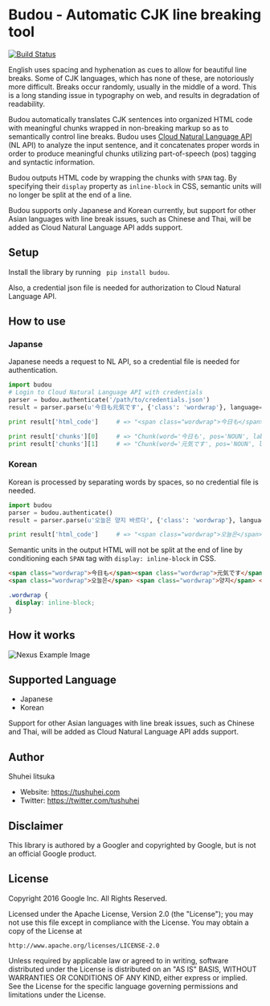 # Budou - Automatic CJK line breaking tool
[![Build Status](https://travis-ci.org/google/budou.svg?branch=master)](https://travis-ci.org/google/budou)

English uses spacing and hyphenation as cues to allow for beautiful line breaks.
Some of CJK languages, which has none of these, are notoriously more difficult.
Breaks occur randomly, usually in the middle of a word.
This is a long standing issue in typography on web, and results in degradation of readability.

Budou automatically translates CJK sentences into organized HTML code with meaningful chunks wrapped in non-breaking markup
so as to semantically control line breaks.
Budou uses [Cloud Natural Language API](https://cloud.google.com/natural-language/) (NL API) to analyze the input sentence,
and it concatenates proper words in order to produce meaningful chunks utilizing part-of-speech (pos) tagging and syntactic information.

Budou outputs HTML code by wrapping the chunks with `SPAN` tag.
By specifying their `display` property as `inline-block` in CSS, semantic units will no longer be split at the end of a line.

Budou supports only Japanese and Korean currently, but support for other Asian languages with line break issues, such as Chinese and Thai,
will be added as Cloud Natural Language API adds support.


## Setup
Install the library by running ` pip install budou`.

Also, a credential json file is needed for authorization to Cloud Natural Language API.

## How to use
### Japanse
Japanese needs a request to NL API, so a credential file is needed for authentication.

```python
import budou
# Login to Cloud Natural Language API with credentials
parser = budou.authenticate('/path/to/credentials.json')
result = parser.parse(u'今日も元気です', {'class': 'wordwrap'}, language='ja')

print result['html_code']     # => "<span class="wordwrap">今日も</span><span class="wordwrap">元気です</span>"

print result['chunks'][0]     # => "Chunk(word='今日も', pos='NOUN', label='NN', forward=True)"
print result['chunks'][1]     # => "Chunk(word='元気です', pos='NOUN', label='ROOT', forward=False)]"
```

### Korean
Korean is processed by separating words by spaces, so no credential file is needed.

```python
import budou
parser = budou.authenticate()
result = parser.parse(u'오늘은 양지 바르다', {'class': 'wordwrap'}, language='ko')

print result['html_code']     # => "<span class="wordwrap">오늘은</span> <span class="wordwrap">양지</span> <span class="wordwrap">바르다</span>"
```

Semantic units in the output HTML will not be split at the end of line by conditioning each `SPAN` tag with `display: inline-block` in CSS.

```html
<span class="wordwrap">今日も</span><span class="wordwrap">元気です</span>
<span class="wordwrap">오늘은</span> <span class="wordwrap">양지</span> <span class="wordwrap">바르다</span>
```

```css
.wordwrap {
  display: inline-block;
}
```


## How it works
![Nexus Example Image](https://raw.githubusercontent.com/wiki/google/budou/images/nexus_example.jpeg)


## Supported Language
- Japanese
- Korean

Support for other Asian languages with line break issues, such as Chinese and Thai, will be added as Cloud Natural Language API adds support.


## Author
Shuhei Iitsuka

- Website: https://tushuhei.com
- Twitter: https://twitter.com/tushuhei


## Disclaimer
This library is authored by a Googler and copyrighted by Google, but
is not an official Google product.


## License
Copyright 2016 Google Inc. All Rights Reserved.

Licensed under the Apache License, Version 2.0 (the "License");
you may not use this file except in compliance with the License.
You may obtain a copy of the License at

    http://www.apache.org/licenses/LICENSE-2.0

Unless required by applicable law or agreed to in writing, software
distributed under the License is distributed on an "AS IS" BASIS,
WITHOUT WARRANTIES OR CONDITIONS OF ANY KIND, either express or implied.
See the License for the specific language governing permissions and
limitations under the License.
